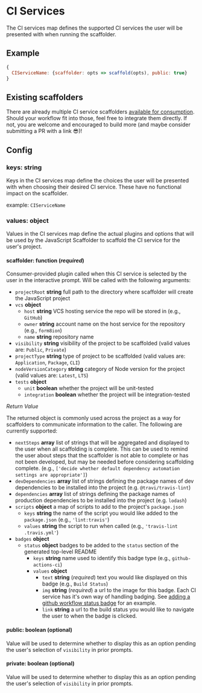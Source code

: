 # CI Services

The CI services map defines the supported CI services the user will be
presented with when running the scaffolder.

## Example

```javascript
{
  CIServiceName: {scaffolder: opts => scaffold(opts), public: true}
}
```

## Existing scaffolders
There are already multiple CI service scaffolders [available for
consumption](https://github.com/form8ion/awesome#continuous-integration-services).
Should your workflow fit into those, feel free to integrate them directly. If
not, you are welcome and encouraged to build more (and maybe consider
submitting a PR with a link 😎)!

## Config

### keys: __string__

Keys in the CI services map define the choices the user will be presented with
when choosing their desired CI service. These have no functional impact on the
scaffolder.

example: `CIServiceName`

### values: __object__

Values in the CI services map define the actual plugins and options that will
be used by the JavaScript Scaffolder to scaffold the CI service for the user's
project.

#### scaffolder: __function__ (_required_)

Consumer-provided plugin called when this CI service is selected by the
user in the interactive prompt. Will be called with the following arguments:

* `projectRoot` __string__ full path to the directory where scaffolder will
  create the JavaScript project
* `vcs` __object__
  * `host` __string__ VCS hosting service the repo will be stored in (e.g.,
    `GitHub`)
  * `owner` __string__ account name on the host service for the repository
    (e.g., `form8ion`)
  * `name` __string__ repository name
* `visibility` __string__ visibility of the project to be scaffolded (valid
  values are: `Public`, `Private`)
* `projectType` __string__ type of project to be scaffolded (valid values are:
  `Application`, `Package`, `CLI`)
* `nodeVersionCategory` __string__ category of Node version for the project
  (valid values are: `Latest`, `LTS`)
* `tests` __object__
  * `unit` __boolean__ whether the project will be unit-tested
  * `integration` __boolean__ whether the project will be integration-tested

*Return Value*

The returned object is commonly used across the project as a way for
scaffolders to communicate information to the caller. The following are
currently supported:

* `nextSteps` __array__ list of strings that will be aggregated and displayed
  to the user when all scaffolding is complete. This can be used to remind the
  user about steps that the scaffolder is not able to complete or has not been
  developed, but may be needed before considering scaffolding complete.  (e.g.,
  `['decide whether default dependency automation settings are appropriate']`)
* `devDependencies` __array__ list of strings defining the package names of dev
  dependencies to be installed into the project (e.g.
  `@travi/travis-lint`)
* `dependencies` __array__ list of strings defining the package names of
  production dependencies to be installed into the project (e.g.  `lodash`)
* `scripts` __object__ a map of scripts to add to the project's
  `package.json`
  * `keys` __string__ the name of the script you would like added to the
    `package.json` (e.g., `'lint:travis'`)
  * `values` __string__ the script to run when called (e.g., `'travis-lint
    .travis.yml'`)
* `badges` __object__
  * `status` __object__ badges to be added to the `status` section of the
    generated top-level README
    * `keys` __string__ name used to identify this badge type (e.g.,
      `github-actions-ci`)
    * `values` __object__
      * `text` __string__ (_required_) text you would like displayed on this
        badge (e.g., `Build Status`)
      * `img` __string__ (_required_) a url to the image for this badge. Each
        CI service has it's own way of handling badging. See [adding a github
        workflow status
        badge](https://docs.github.com/en/free-pro-team@latest/actions/managing-workflow-runs/adding-a-workflow-status-badge)
        for an example.
      * `link` __string__ a url to the build status you would like to navigate
        the user to when the badge is clicked.

#### public: boolean (optional)

Value will be used to determine whether to display this as an option pending
the user's selection of `visibility` in prior prompts.

#### private: boolean (optional)

Value will be used to determine whether to display this as an option pending
the user's selection of `visibility` in prior prompts.
